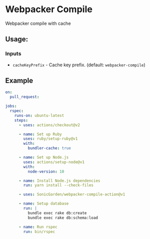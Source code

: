 # Webpacker Compile

Webpacker compile with cache

## Usage:

### Inputs

- `cacheKeyPrefix` - Cache key prefix. (default: `webpacker-compile`)

## Example

```yaml
on:
  pull_request:

jobs:
  rspec:
    runs-on: ubuntu-latest
    steps:
      - uses: actions/checkout@v2

      - name: Set up Ruby
        uses: ruby/setup-ruby@v1
        with:
          bundler-cache: true

      - name: Set up Node.js
        uses: actions/setup-node@v1
        with:
          node-version: 10

      - name: Install Node.js dependencies
        run: yarn install --check-files

      - uses: SonicGarden/webpacker-compile-action@v1

      - name: Setup database
        run: |
          bundle exec rake db:create
          bundle exec rake db:schema:load

      - name: Run rspec
        run: bin/rspec
```
